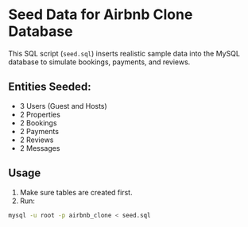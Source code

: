 # Seed Data for Airbnb Clone Database

This SQL script (`seed.sql`) inserts realistic sample data into the MySQL database to simulate bookings, payments, and reviews.

## Entities Seeded:
- 3 Users (Guest and Hosts)
- 2 Properties
- 2 Bookings
- 2 Payments
- 2 Reviews
- 2 Messages

## Usage

1. Make sure tables are created first.
2. Run:

```bash
mysql -u root -p airbnb_clone < seed.sql

